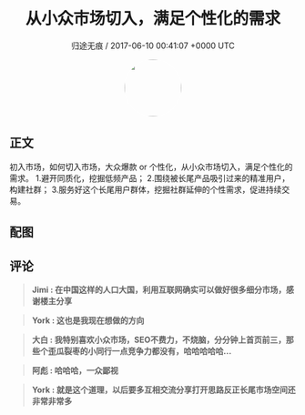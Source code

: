 <h1 align="center">从小众市场切入，满足个性化的需求</h1>
<p align="center">
    <a>归途无痕 / 2017-06-10 00:41:07 &#43;0000 UTC</a>
</p>

<div align="center">
    <img src="https://images.zsxq.com/Fgmt7t2CLx0yOCadoxA-fxVexKvE?e=1590940799&amp;token=kIxbL07-8jAj8w1n4s9zv64FuZZNEATmlU_Vm6zD:l7bAJcTnbxTqLjALvig9x9hE2eE=" width="100" height="100" style="border:1px solid;border-radius:50%; color:#ffffff"/>
</div>

## 正文

<div>

初入市场，如何切入市场，大众爆款 or 个性化，从小众市场切入，满足个性化的需求。
1.避开同质化，挖掘低频产品；
2.围绕被长尾产品吸引过来的精准用户，构建社群；
3.服务好这个长尾用户群体，挖掘社群延伸的个性需求，促进持续交易。

</div>

## 配图
<div class="image" align="center">

</div>

## 评论

<div align="left">
<div>

<blockquote >
<span> <strong>Jimi : 在中国这样的人口大国，利用互联网确实可以做好很多细分市场，感谢楼主分享 </strong></span>
</blockquote>

<blockquote >
<span> <strong>York : 这也是我现在想做的方向 </strong></span>
</blockquote>

<blockquote >
<span> <strong>大白 : 我特别喜欢小众市场，SEO不费力，不烧脑，分分钟上首页前三，那些个歪瓜裂枣的小同行一点竞争力都没有，哈哈哈哈哈... </strong></span>
</blockquote>

<blockquote >
<span> <strong>阿彪 : 哈哈哈，一众鄙视 </strong></span>
</blockquote>

<blockquote >
<span> <strong>York : 就是这个道理，以后要多互相交流分享打开思路反正长尾市场空间还非常非常多 </strong></span>
</blockquote>

</div>
</div>